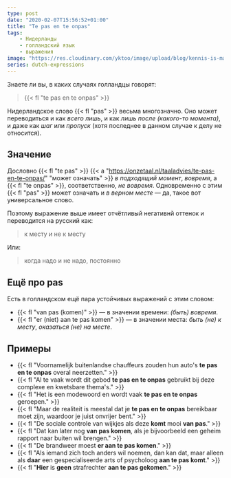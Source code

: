 ```yaml
---
type: post
date: "2020-02-07T15:56:52+01:00"
title: "Te pas en te onpas"
tags:
    - Нидерланды
    - голландский язык
    - выражения
image: "https://res.cloudinary.com/yktoo/image/upload/blog/kennis-is-macht.jpg"
series: dutch-expressions
---
```


Знаете ли вы, в каких случаях голландцы говорят:

> {{< fl "te pas en te onpas" >}}

Нидерландское слово {{< fl "pas" >}} весьма многозначно. Оно может переводиться и как *всего лишь*, и как *лишь после (какого-то момента)*, и даже как *шаг* или *пропуск* (хотя последнее в данном случае к делу не относится).

<!--more-->

## Значение

Дословно {{< fl "te pas" >}} {{< a "https://onzetaal.nl/taaladvies/te-pas-en-te-onpas/" "может означать" >}} *в подходящий момент*, *вовремя*, а {{< fl "te onpas" >}}, соответственно, *не вовремя*. Одновременно с этим {{< fl "pas" >}} может означать и *в верном месте* — да, такое вот универсальное слово.

Поэтому выражение выше имеет отчётливый негативнй оттенок и переводится на русский как:

> к месту и не к месту

Или:

> когда надо и не надо, постоянно

## Ещё про pas

Есть в голландском ещё пара устойчивых выражений с этим словом:

* {{< fl "van pas (komen)" >}} — в значении времени: *(быть) вовремя*.
* {{< fl "er (niet) aan te pas komen" >}} — в значении места: *быть (не) к месту*, *оказаться (не) на месте*.

## Примеры

* {{< fl "Voornamelijk buitenlandse chauffeurs zouden hun auto's **te pas en te onpas** overal neerzetten." >}}
* {{< fl "Al te vaak wordt dit gebod **te pas en te onpas** gebruikt bij deze complexe en kwetsbare thema's." >}}
* {{< fl "Het is een modewoord en wordt vaak **te pas en te onpas** geroepen." >}}
* {{< fl "Maar de realiteit is meestal dat je **te pas en te onpas** bereikbaar moet zijn, waardoor je juist onvrijer bent." >}}
* {{< fl "De sociale controle van wijkjes als deze **komt** mooi **van pas**." >}}
* {{< fl "Dat kan later nog **van pas komen**, als je bijvoorbeeld een geheim rapport naar buiten wil brengen." >}}
* {{< fl "De brandweer moest **er aan te pas komen**." >}}
* {{< fl "Als iemand zich toch anders wil noemen, dan kan dat, maar alleen als **daar** een gespecialiseerde arts of psycholoog **aan te pas komt**." >}}
* {{< fl "**Hier** is **geen** strafrechter **aan te pas gekomen**." >}}
